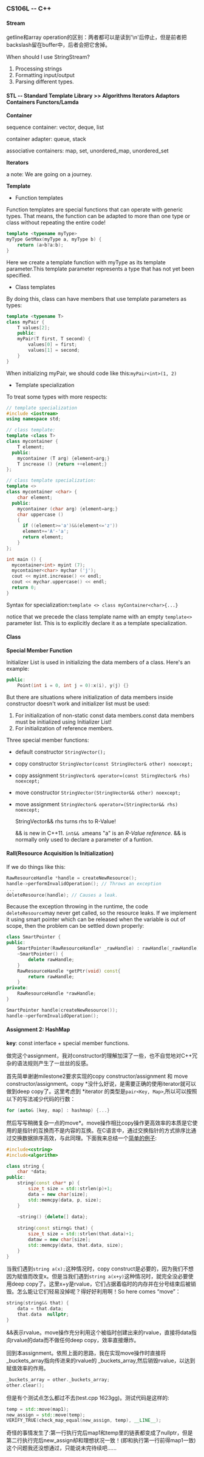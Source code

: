 ### CS106L -- C++

#### Stream

getline和array operation的区别：两者都可以是读到'\n'后停止，但是前者把backslash留在buffer中，后者会把它舍掉。

When should I use StringStream? 

1. Processing strings
2. Formatting input/output
3. Parsing different types.

#### STL -- Standard Template Library >> Algorithms Iterators Adaptors Containers Functors/Lamda

**Container**

sequence container: vector, deque, list

container adapter: queue, stack

associative containers: map, set, unordered_map, unordered_set

**Iterators**

a note: We are going on a journey.

**Template**

+ Function templates

Function templates are special functions that can operate with generic types. That means, the function can be adapted to more than one type or class without repeating the entire code!

```c++
template <typename myType>
myType GetMax(myType a, myType b) {
    return (a>b?a:b);
}
```

Here we create a template function with myType as its template parameter.This template parameter represents a type that has not yet been specified.

+ Class templates

By doing this, class can have members that use template parameters as types:

```c++
template <typename T>
class myPair {
    T values[2];
    public:
	myPair(T first, T second) {
        values[0] = first;
        values[1] = second;
    }
}
```

When initializing  myPair, we should code like this:``myPair<int>(1, 2)``

+ Template specialization

To treat some types with more respects:

```c++
// template specialization
#include <iostream>
using namespace std;

// class template:
template <class T>
class mycontainer {
    T element;
  public:
    mycontainer (T arg) {element=arg;}
    T increase () {return ++element;}
};

// class template specialization:
template <>
class mycontainer <char> {
    char element;
  public:
    mycontainer (char arg) {element=arg;}
    char uppercase ()
    {
      if ((element>='a')&&(element<='z'))
      element+='A'-'a';
      return element;
    }
};

int main () {
  mycontainer<int> myint (7);
  mycontainer<char> mychar ('j');
  cout << myint.increase() << endl;
  cout << mychar.uppercase() << endl;
  return 0;
}
```

Syntax for specialization:``template <> class myContainer<char>{...}``

notice that we precede the class template name with an empty `template<>` parameter list. This is to explicitly declare it as a template specialization.

#### Class

**Special Member Function**

Initializer List is used in initializing the data members of a class. Here's an example:

```c++
public:
    Point(int i = 0, int j = 0):x(i), y(j) {}
```

But there are situations where initialization of data members inside constructor doesn't work and initializer list must be used:

1. For initialization of non-static const data members.const data members must be initialized using Initializer List!
2. For initialization of reference members. 

Three special member functions:

+ default constructor ``StringVector();``

+ copy constructor ``StringVector(const StringVector& other) noexcept;``

+ copy assignment ``StringVector& operator=(const StirngVector& rhs) noexcept;``

+ move constructor ``StringVector(StringVector&& other) noexcept;``

+ move assignment ``StringVector& operator=(StringVector&& rhs) noexcept;``

  StringVector&& rhs turns rhs to R-Value!

  && is  new in C++11. ``int&& a``means "a" is an *R-Value reference*. && is normally only used to declare a parameter of a funtion.

#### Rall(Resource Acquisition Is Initialization)

If we do things like this:

```c++
RawResourceHandle *handle = createNewResource();
handle->performInvalidOperation(); // Throws an exception
...
deleteResource(handle); // Causes a leak.
```

Because the exception throwing in the runtime,  the code ``deleteResource``may never get called,  so the resource leaks. If we implement it using smart pointer which can be released when the variable is out of scope, then the problem can be settled down properly:

```C++
class SmartPointer {
public:
	SmartPointer(RawResourceHandle* _rawHandle) : rawHandle(_rawHandle) {}
    ~SmartPointer() {
        delete rawHandle;
    }
    RawResourceHandle *getPtr(void) const{
        return rawHandle;
    }
private:
    RawResourceHandle *rawHandle;
}

SmartPointer handle(createNewResource());
handle->performInvalidOperation();
```



#### Assignment 2: HashMap

**key**: const interface + special member functions.

做完这个assignment，我对constructor的理解加深了一些，也不自觉地对C++冗杂的语法规则产生了一丝丝的反感。

首先简单谢谢milestone2要求实现的copy constructor/assignment 和 move constructor/assignment。copy *没什么好说，是需要正确的使用iterator就可以做到deep copy了。这里考虑到 *iterator 的类型是``pair<Key, Map>``,所以可以按照以下的写法减少代码的行数：

```C++
for (auto& [key, map] : hashmap) {...}
```

然后写写稍微复杂一点的move*。move操作相比copy操作更高效率的本质是它使用的是指针的互换而不是内容的互换。在C语言中，通过交换指针的方式排序比通过交换数据排序高效，与此同理。下面我来总结一个[简单的例子](https://stackoverflow.com/questions/3106110/what-is-move-semantics/3109981#3109981):

```C++
#include<cstring>
#include<algorithm>

class string {
    char *data;
public:
    string(const char* p) {
        size_t size = std::strlen(p)+1;
        data = new char[size];
        std::memcpy(data, p, size);
    }
    
    ~string() {delete[] data};
    
    string(const stirng& that) {
		size_t size = std::strlen(that.data)+1;
        dataw = new char[size];
        std::memcpy(data, that.data, size);
    }
}
```

当我们遇到``string a(x);``这种情况时，copy construct是必要的，因为我们不想因为赋值而改变x。但是当我们遇到``string a(x+y)``这种情况时，就完全没必要使用deep copy了。这里x+y是rvalue，它们占据着临时的内存并在分号结束后被销毁。怎么能让它们轻易没掉呢？得好好利用啊！So here comes “move”：

```C++
string(string&& that) {
    data = that.data;
    that.data  nullptr;
}
```

&&表示rvalue。move操作充分利用这个被临时创建出来的rvalue，直接将data指向rvalue的data而不做任何deep copy，效率直接爆炸。



回到本assignment。依照上面的思路，我在实现move操作时直接将_buckets_array指向传进来的rvalue的 _buckets_array,然后销毁rvalue，以达到赋值效率的作用。

```C++
_buckets_array = other._buckets_array;
other.clear();
```

但是有个测试点怎么都过不去(test.cpp 1623gg)。测试代码是这样的:

```c++
temp = std::move(map1);
new_assign = std::move(temp);
VERIFY_TRUE(check_map_equal(new_assign, temp), __LINE__);
```

奇怪的事情发生了:第一行执行完后map1和temp里的链表都变成了nullptr，但是第二行执行完后new_assign却和理想状况一致！(即和执行第一行前得map1一致)这个问题我还没想通过，只能说未完待续吧......